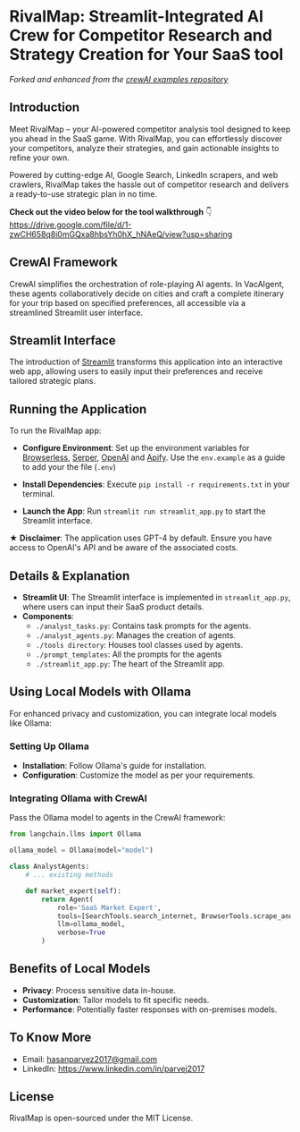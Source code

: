 # RivalMap: Streamlit-Integrated AI Crew for Competitor Research and Strategy Creation for Your SaaS tool

_Forked and enhanced from the_ [_crewAI examples repository_](https://github.com/joaomdmoura/crewAI-examples/tree/main/trip_planner)

## Introduction
Meet RivalMap – your AI-powered competitor analysis tool designed to keep you ahead in the SaaS game. With RivalMap, you can effortlessly discover your competitors, analyze their strategies, and gain actionable insights to refine your own.

Powered by cutting-edge AI, Google Search, LinkedIn scrapers, and web crawlers, RivalMap takes the hassle out of competitor research and delivers a ready-to-use strategic plan in no time.

**Check out the video below for the tool walkthrough** 👇
https://drive.google.com/file/d/1-zwCH658q8i0mGQxa8hbsYh0hX_hNAeQ/view?usp=sharing

## CrewAI Framework

CrewAI simplifies the orchestration of role-playing AI agents. In VacAIgent, these agents collaboratively decide on cities and craft a complete itinerary for your trip based on specified preferences, all accessible via a streamlined Streamlit user interface.

## Streamlit Interface

The introduction of [Streamlit](https://streamlit.io/) transforms this application into an interactive web app, allowing users to easily input their preferences and receive tailored strategic plans.

## Running the Application

To run the RivalMap app:

- **Configure Environment**: Set up the environment variables for [Browserless](https://www.browserless.io/), [Serper](https://serper.dev/), [OpenAI](https://openai.com/) and [Apify](https://apify.com/). Use the `env.example` as a guide to add your the file (`.env`)

- **Install Dependencies**: Execute `pip install -r requirements.txt` in your terminal.
- **Launch the App**: Run `streamlit run streamlit_app.py` to start the Streamlit interface.

★ **Disclaimer**: The application uses GPT-4 by default. Ensure you have access to OpenAI's API and be aware of the associated costs.

## Details & Explanation

- **Streamlit UI**: The Streamlit interface is implemented in `streamlit_app.py`, where users can input their SaaS product details.
- **Components**:
  - `./analyst_tasks.py`: Contains task prompts for the agents.
  - `./analyst_agents.py`: Manages the creation of agents.
  - `./tools directory`: Houses tool classes used by agents.
  - `./prompt_templates`: All the prompts for the agents
  - `./streamlit_app.py`: The heart of the Streamlit app.


## Using Local Models with Ollama

For enhanced privacy and customization, you can integrate local models like Ollama:

### Setting Up Ollama

- **Installation**: Follow Ollama's guide for installation.
- **Configuration**: Customize the model as per your requirements.

### Integrating Ollama with CrewAI

Pass the Ollama model to agents in the CrewAI framework:

```python
from langchain.llms import Ollama

ollama_model = Ollama(model="model")

class AnalystAgents:
    # ... existing methods

    def market_expert(self):
        return Agent(
            role='SaaS Market Expert',
            tools=[SearchTools.search_internet, BrowserTools.scrape_and_summarize_website],
            llm=ollama_model,
            verbose=True
        )

```

## Benefits of Local Models

- **Privacy**: Process sensitive data in-house.
- **Customization**: Tailor models to fit specific needs.
- **Performance**: Potentially faster responses with on-premises models.

## To Know More
- Email: hasanparvez2017@gmail.com
- LinkedIn: https://www.linkedin.com/in/parvej2017

## License

RivalMap is open-sourced under the MIT License.
